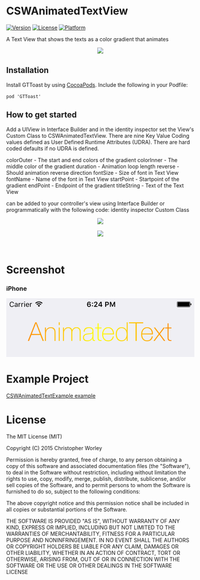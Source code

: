 # CSWAnimatedTextView

[![Version](https://img.shields.io/cocoapods/v/CSWAnimagedTextView.svg?style=flat)](http://cocoapods.org/pods/CSWAnimagedTextView)
[![License](https://img.shields.io/cocoapods/l/CSWAnimagedTextView.svg?style=flat)](http://cocoapods.org/pods/CSWAnimagedTextView)
[![Platform](https://img.shields.io/cocoapods/p/CSWAnimagedTextView.svg?style=flat)](http://cocoapods.org/pods/CSWAnimagedTextView)

A Text View that shows the texts as a color gradient that animates

<p align="center"><img src="https://raw.github.com/n6xej/CSWAnimatedTextView/master/ScreenShot/ScreenShot1.png"/></p>

## Installation

Install GTToast by using [CocoaPods](http://cocoapods.org). Include the following in your Podfile:

```
pod 'GTToast'
``` 

## How to get started

Add a UIView in Interface Builder and in the identity inspector set the View's Custom Class to CSWAnimatedTextView. There are nine Key Value Coding values defined as User Defined Runtime Attributes (UDRA). There are hard coded defaults if no UDRA is defined.

colorOuter  - The start and end colors of the gradient
colorInner  - The middle color of the gradient
duration    - Animation loop length
reverse     - Should animation reverse direction
fontSize    - Size of font in Text View
fontName    - Name of the font in Text View
startPoint  - Startpoint of the gradient
endPoint    - Endpoint of the gradient
titleString - Text of the Text View

 can be added to your controller's view using Interface Builder or programmatically with the following code:
identity inspector Custom Class

<p align="center"><img src="https://raw.github.com/n6xej/CSWAnimatedTextView/master/ScreenShot/ScreenShot2.png"/></p>
<p align="center"><img src="https://raw.github.com/n6xej/CSWAnimatedTextView/master/ScreenShot/ScreenShot3.png"/></p>

```
    
```

# Screenshot

### iPhone

![](/ScreenShot/ScreenShot1.png) 

# Example Project

[CSWAnimatedTextExample example](https://github.com/n6xej/CSWAnimatedTextExample)

# License

The MIT License (MIT)

Copyright (C) 2015 Christopher Worley
		
Permission is hereby granted, free of charge, to any person obtaining a copy of this software and associated
documentation files (the "Software"), to deal in the Software without restriction, including without
limitation the rights to use, copy, modify, merge, publish, distribute, sublicense, and/or sell copies of
the Software, and to permit persons to whom the Software is furnished to do so, subject to the following
conditions:

The above copyright notice and this permission notice shall be included in all copies or substantial
portions of the Software.

THE SOFTWARE IS PROVIDED "AS IS", WITHOUT WARRANTY OF ANY KIND, EXPRESS OR IMPLIED, INCLUDING BUT NOT
LIMITED TO THE WARRANTIES OF MERCHANTABILITY, FITNESS FOR A PARTICULAR PURPOSE AND NONINFRINGEMENT. IN NO
EVENT SHALL THE AUTHORS OR COPYRIGHT HOLDERS BE LIABLE FOR ANY CLAIM, DAMAGES OR OTHER LIABILITY, WHETHER IN
AN ACTION OF CONTRACT, TORT OR OTHERWISE, ARISING FROM, OUT OF OR IN CONNECTION WITH THE SOFTWARE OR THE USE
OR OTHER DEALINGS IN THE SOFTWARE LICENSE

